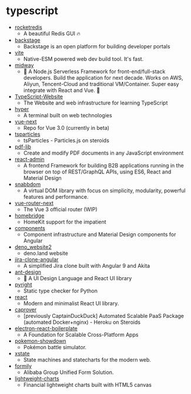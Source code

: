 # typescript
- [rocketredis](https://github.com/diego3g/rocketredis)
  - A beautiful Redis GUI 🔥
- [backstage](https://github.com/spotify/backstage)
  - Backstage is an open platform for building developer portals
- [vite](https://github.com/vitejs/vite)
  - Native-ESM powered web dev build tool. It's fast.
- [midway](https://github.com/midwayjs/midway)
  - 🍔 A Node.js Serverless Framework for front-end/full-stack developers. Build the application for next decade. Works on AWS, Aliyun, Tencent-Cloud and traditional VM/Container. Super easy integrate with React and Vue. 🌈
- [TypeScript-Website](https://github.com/microsoft/TypeScript-Website)
  - The Website and web infrastructure for learning TypeScript
- [hyper](https://github.com/vercel/hyper)
  - A terminal built on web technologies
- [vue-next](https://github.com/vuejs/vue-next)
  - Repo for Vue 3.0 (currently in beta)
- [tsparticles](https://github.com/matteobruni/tsparticles)
  - tsParticles - Particles.js on steroids
- [pdf-lib](https://github.com/Hopding/pdf-lib)
  - Create and modify PDF documents in any JavaScript environment
- [react-admin](https://github.com/marmelab/react-admin)
  - A frontend Framework for building B2B applications running in the browser on top of REST/GraphQL APIs, using ES6, React and Material Design
- [snabbdom](https://github.com/snabbdom/snabbdom)
  - A virtual DOM library with focus on simplicity, modularity, powerful features and performance.
- [vue-router-next](https://github.com/vuejs/vue-router-next)
  - The Vue 3 official router (WIP)
- [homebridge](https://github.com/homebridge/homebridge)
  - HomeKit support for the impatient
- [components](https://github.com/angular/components)
  - Component infrastructure and Material Design components for Angular
- [deno_website2](https://github.com/denoland/deno_website2)
  - deno.land website
- [jira-clone-angular](https://github.com/trungk18/jira-clone-angular)
  - A simplified Jira clone built with Angular 9 and Akita
- [ant-design](https://github.com/ant-design/ant-design)
  - 🌈 A UI Design Language and React UI library
- [pyright](https://github.com/microsoft/pyright)
  - Static type checker for Python
- [react](https://github.com/zeit-ui/react)
  - Modern and minimalist React UI library.
- [caprover](https://github.com/caprover/caprover)
  - [previously CaptainDuckDuck] Automated Scalable PaaS Package (automated Docker+nginx) - Heroku on Steroids
- [electron-react-boilerplate](https://github.com/electron-react-boilerplate/electron-react-boilerplate)
  - A Foundation for Scalable Cross-Platform Apps
- [pokemon-showdown](https://github.com/smogon/pokemon-showdown)
  - Pokémon battle simulator.
- [xstate](https://github.com/davidkpiano/xstate)
  - State machines and statecharts for the modern web.
- [formily](https://github.com/alibaba/formily)
  - Alibaba Group Unified Form Solution.
- [lightweight-charts](https://github.com/tradingview/lightweight-charts)
  - Financial lightweight charts built with HTML5 canvas
